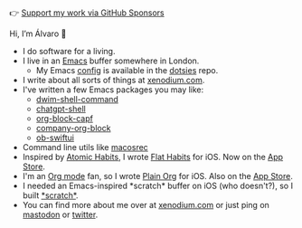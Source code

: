 👉 [Support my work via GitHub Sponsors](https://github.com/sponsors/xenodium)

Hi, I’m Álvaro 👋
- I do software for a living.
- I live in an [Emacs](https://www.gnu.org/software/emacs) buffer somewhere in London.
  - My Emacs [config](https://github.com/xenodium/dotsies/tree/main/emacs) is available in the [dotsies](https://github.com/xenodium/dotsies) repo.
- I write about all sorts of things at [xenodium.com](https://xenodium.com).
- I've written a few Emacs packages you may like:
  - [dwim-shell-command](https://github.com/xenodium/dwim-shell-command)
  - [chatgpt-shell](https://github.com/xenodium/chatgpt-shell)
  - [org-block-capf](https://github.com/xenodium/org-block-capf)
  - [company-org-block](https://github.com/xenodium/company-org-block)
  - [ob-swiftui](https://github.com/xenodium/ob-swiftui)
- Command line utils like [macosrec](https://github.com/xenodium/macosrec)
- Inspired by [Atomic Habits](https://jamesclear.com/atomic-habits), I wrote [Flat Habits](https://flathabits.com) for iOS. Now on the [App Store](https://apps.apple.com/app/id1558358855).
- I'm an [Org mode](https://orgmode.org/) fan, so I wrote [Plain Org](https://plainorg.com) for iOS. Also on the [App Store](https://apps.apple.com/app/id1578965002).
- I needed an Emacs-inspired \*scratch\* buffer on iOS (who doesn't?), so I built [\*scratch\*](https://xenodium.com/scratch-a-minimal-scratch-area/).
- You can find more about me over at [xenodium.com](https://xenodium.com) or just ping on [mastodon](https://indieweb.social/@xenodium) or [twitter](https://twitter.com/xenodium).
